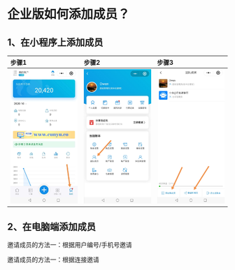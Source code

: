 # 企业版如何添加成员？

## 1、在小程序上添加成员

| 步骤1 | 步骤2 | 步骤3 |
| :--- | :--- | :--- |
| ![](/image/常见问题/20201016111907.jpg) | ![](/image/常见问题/20201016111704.jpg) | ![](/image/常见问题/20201016111757.jpg) |

## 2、在电脑端添加成员

邀请成员的方法一：根据用户编号/手机号邀请

邀请成员的方法一：根据连接邀请





